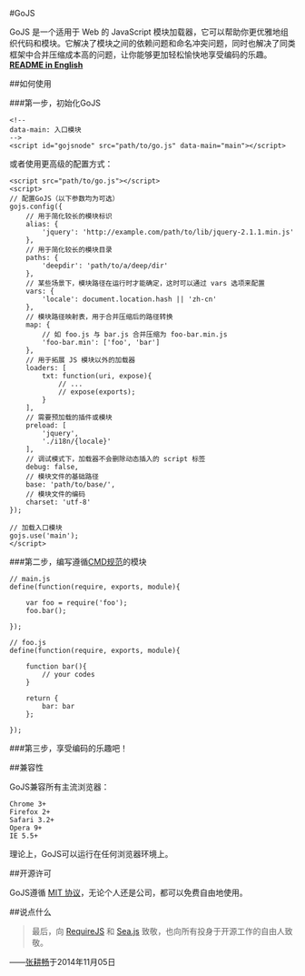#GoJS

GoJS 是一个适用于 Web 的 JavaScript 模块加载器，它可以帮助你更优雅地组织代码和模块。它解决了模块之间的依赖问题和命名冲突问题，同时也解决了同类框架中合并压缩成本高的问题，让你能够更加轻松愉快地享受编码的乐趣。[**README in English**](https://github.com/Lanfei/GoJS/blob/master/README_EN.md)

##如何使用

###第一步，初始化GoJS

```
<!--
data-main: 入口模块
-->
<script id="gojsnode" src="path/to/go.js" data-main="main"></script>
```

或者使用更高级的配置方式：

```
<script src="path/to/go.js"></script>
<script>
// 配置GoJS（以下参数均为可选）
gojs.config({
	// 用于简化较长的模块标识
	alias: {
		'jquery': 'http://example.com/path/to/lib/jquery-2.1.1.min.js'
	},
	// 用于简化较长的模块目录
	paths: {
		'deepdir': 'path/to/a/deep/dir'
	},
	// 某些场景下，模块路径在运行时才能确定，这时可以通过 vars 选项来配置
	vars: {
		'locale': document.location.hash || 'zh-cn'
	},
	// 模块路径映射表，用于合并压缩后的路径转换
	map: {
		// 如 foo.js 与 bar.js 合并压缩为 foo-bar.min.js
		'foo-bar.min': ['foo', 'bar']
	},
	// 用于拓展 JS 模块以外的加载器
	loaders: [
		txt: function(uri, expose){
			// ...
			// expose(exports);
		}
	],
	// 需要预加载的插件或模块
	preload: [
		'jquery',
		'./i18n/{locale}'
	],
	// 调试模式下，加载器不会删除动态插入的 script 标签
	debug: false,
	// 模块文件的基础路径
	base: 'path/to/base/',
	// 模块文件的编码
	charset: 'utf-8'
});

// 加载入口模块
gojs.use('main');
</script>
```

###第二步，编写遵循[CMD规范](https://github.com/seajs/seajs/issues/242)的模块

```
// main.js
define(function(require, exports, module){

	var foo = require('foo');
	foo.bar();

});

// foo.js
define(function(require, exports, module){
	
	function bar(){
		// your codes
	}

	return {
		bar: bar
	};

});
```

###第三步，享受编码的乐趣吧！

##兼容性

GoJS兼容所有主流浏览器：

```
Chrome 3+
Firefox 2+
Safari 3.2+
Opera 9+
IE 5.5+
```

理论上，GoJS可以运行在任何浏览器环境上。

##开源许可

GoJS遵循 [MIT 协议](https://github.com/Lanfei/GoJS/blob/master/LICENSE)，无论个人还是公司，都可以免费自由地使用。

##说点什么

> 最后，向 [RequireJS](http://requirejs.org) 和 [Sea.js](http://seajs.org) 致敬，也向所有投身于开源工作的自由人致敬。

——[张耕畅](http://www.clanfei.com/)于2014年11月05日
